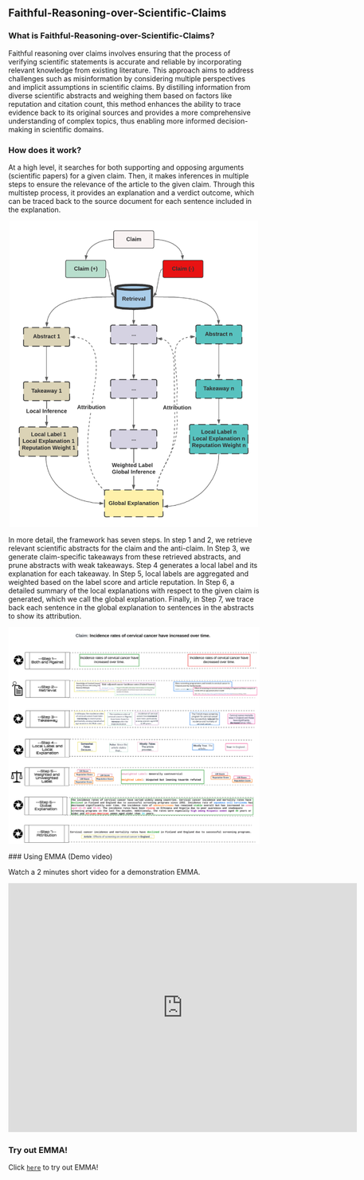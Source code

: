 

## Faithful-Reasoning-over-Scientific-Claims

### What is Faithful-Reasoning-over-Scientific-Claims?
Faithful reasoning over claims involves ensuring that the process of verifying scientific statements is accurate and reliable by incorporating relevant knowledge from existing literature. This approach aims to address challenges such as misinformation by considering multiple perspectives and implicit assumptions in scientific claims. By distilling information from diverse scientific abstracts and weighing them based on factors like reputation and citation count, this method enhances the ability to trace evidence back to its original sources and provides a more comprehensive understanding of complex topics, thus enabling more informed decision-making in scientific domains.


### How does it work?
At a high level, it searches for both supporting and opposing arguments (scientific papers) for a given claim. Then, it makes inferences in multiple steps to ensure the relevance of the article to the given claim. Through this multistep process, it provides an explanation and a verdict outcome, which can be traced back to the source document for each sentence included in the explanation.
<p align="center">
         <img width="500" src="reason/PNG/high.png" alt="drawing">
</p>


In more detail, the framework has seven steps. In step 1 and 2, we retrieve relevant scientific abstracts for the claim and the anti-claim. In Step 3, we generate claim-specific takeaways from these retrieved abstracts, and prune abstracts with weak takeaways. Step 4 generates a local label and its explanation for each takeaway. In Step 5, local labels are aggregated and weighted based on the label score and article reputation. In Step 6, a detailed summary of the local explanations with respect to the given claim is generated, which we call the global explanation. Finally, in Step 7, we trace back each sentence in the global explanation to sentences in the abstracts to show its attribution.


<p align="center">
         <img width="800" src="reason/PNG/detailwide.png" alt="drawing">
</p>
### Using EMMA (Demo video)

Watch a 2 minutes short video for a demonstration EMMA.

<iframe width="700px" height="500px" src="https://user-images.githubusercontent.com/22459345/183147600-540e0552-8d8a-482d-acd3-b0230fbe4db2.mp4" frameborder="0" allow="accelerometer; autoplay; encrypted-media; gyroscope; picture-in-picture" allowfullscreen></iframe>



### Try out EMMA!
Click [`here`](https://allenai-defeasible-explanations-srcvdemo-interactive-jpe7t4.streamlitapp.com/?on_demand=false) to try out EMMA!
